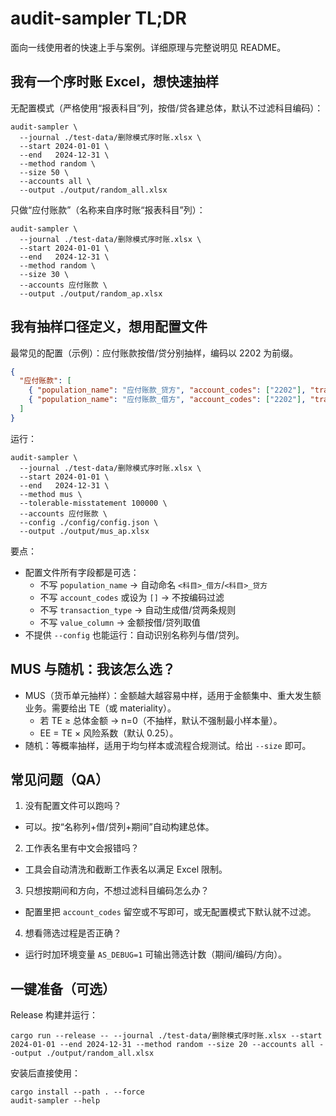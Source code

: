# audit-sampler TL;DR

面向一线使用者的快速上手与案例。详细原理与完整说明见 README。

## 我有一个序时账 Excel，想快速抽样

无配置模式（严格使用“报表科目”列，按借/贷各建总体，默认不过滤科目编码）：

```
audit-sampler \
  --journal ./test-data/删除模式序时账.xlsx \
  --start 2024-01-01 \
  --end   2024-12-31 \
  --method random \
  --size 50 \
  --accounts all \
  --output ./output/random_all.xlsx
```

只做“应付账款”（名称来自序时账“报表科目”列）：

```
audit-sampler \
  --journal ./test-data/删除模式序时账.xlsx \
  --start 2024-01-01 \
  --end   2024-12-31 \
  --method random \
  --size 30 \
  --accounts 应付账款 \
  --output ./output/random_ap.xlsx
```

## 我有抽样口径定义，想用配置文件

最常见的配置（示例）：应付账款按借/贷分别抽样，编码以 2202 为前缀。

```json
{
  "应付账款": [
    { "population_name": "应付账款_贷方", "account_codes": ["2202"], "transaction_type": "credit" },
    { "population_name": "应付账款_借方", "account_codes": ["2202"], "transaction_type": "debit" }
  ]
}
```

运行：

```
audit-sampler \
  --journal ./test-data/删除模式序时账.xlsx \
  --start 2024-01-01 \
  --end   2024-12-31 \
  --method mus \
  --tolerable-misstatement 100000 \
  --accounts 应付账款 \
  --config ./config/config.json \
  --output ./output/mus_ap.xlsx
```

要点：
- 配置文件所有字段都是可选：
  - 不写 `population_name` → 自动命名 `<科目>_借方`/`<科目>_贷方`
  - 不写 `account_codes` 或设为 `[]` → 不按编码过滤
  - 不写 `transaction_type` → 自动生成借/贷两条规则
  - 不写 `value_column` → 金额按借/贷列取值
- 不提供 `--config` 也能运行：自动识别名称列与借/贷列。

## MUS 与随机：我该怎么选？

- MUS（货币单元抽样）：金额越大越容易中样，适用于金额集中、重大发生额业务。需要给出 TE（或 materiality）。
  - 若 TE ≥ 总体金额 → n=0（不抽样，默认不强制最小样本量）。
  - EE = TE × 风险系数（默认 0.25）。
- 随机：等概率抽样，适用于均匀样本或流程合规测试。给出 `--size` 即可。

## 常见问题（QA）

1) 没有配置文件可以跑吗？
- 可以。按“名称列+借/贷列+期间”自动构建总体。

2) 工作表名里有中文会报错吗？
- 工具会自动清洗和截断工作表名以满足 Excel 限制。

3) 只想按期间和方向，不想过滤科目编码怎么办？
- 配置里把 `account_codes` 留空或不写即可，或无配置模式下默认就不过滤。

4) 想看筛选过程是否正确？
- 运行时加环境变量 `AS_DEBUG=1` 可输出筛选计数（期间/编码/方向）。

## 一键准备（可选）

Release 构建并运行：

```
cargo run --release -- --journal ./test-data/删除模式序时账.xlsx --start 2024-01-01 --end 2024-12-31 --method random --size 20 --accounts all --output ./output/random_all.xlsx
```

安装后直接使用：

```
cargo install --path . --force
audit-sampler --help
```
